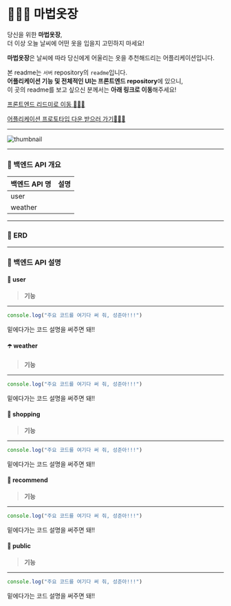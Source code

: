 # 🧙🏻‍♀️ 마법옷장
당신을 위한 **마법옷장**,    
더 이상 오늘 날씨에 어떤 옷을 입을지 고민하지 마세요!   

**마법옷장**은 날씨에 따라 당신에게 어울리는 옷을 추천해드리는 어플리케이션입니다.

본 readme는 `서버` repository의 `readme`입니다.     
**어플리케이션 기능 및 전체적인 UI는 프론트엔드 repository**에 있으니,     
이 곳의 readme를 보고 싶으신 분께서는 **아래 링크로 이동**해주세요!

[프론트엔드 리드미로 이동 🚶🏻‍♂️]()

[어플리케이션 프로토타입 다운 받으러 가기🚶🏻‍♀️](https://drive.google.com/file/d/1aBmzPkRekIs_3M5biMXd-knHz4tfLSt7/view?usp=sharing)

---

![thumbnail](https://user-images.githubusercontent.com/60427387/178412572-217cf3c2-c2f1-4945-b314-6c6a498654f2.png)

---

### 📍 백엔드 API 개요

|백엔드 API 명|설명|
|---|---|
|user||
|weather||



---

### 📍 ERD



---

### 📍 백엔드 API 설명


#### 👤 user

> **기능** 

---

```typescript
console.log("주요 코드를 여기다 써 줘, 성준아!!!")    
```

밑에다가는 코드 설명을 써주면 돼!!   


#### ☂️ weather

> **기능** 

---
```typescript
console.log("주요 코드를 여기다 써 줘, 성준아!!!")
```

밑에다가는 코드 설명을 써주면 돼!!      




#### 🛒 shopping

> **기능** 

---
```typescript
console.log("주요 코드를 여기다 써 줘, 성준아!!!")
```

밑에다가는 코드 설명을 써주면 돼!!     



#### 🌟 recommend

> **기능** 

---
```typescript
console.log("주요 코드를 여기다 써 줘, 성준아!!!")
```

밑에다가는 코드 설명을 써주면 돼!!

#### 🌱 public

> **기능** 

---
```typescript
console.log("주요 코드를 여기다 써 줘, 성준아!!!")
```

밑에다가는 코드 설명을 써주면 돼!!





